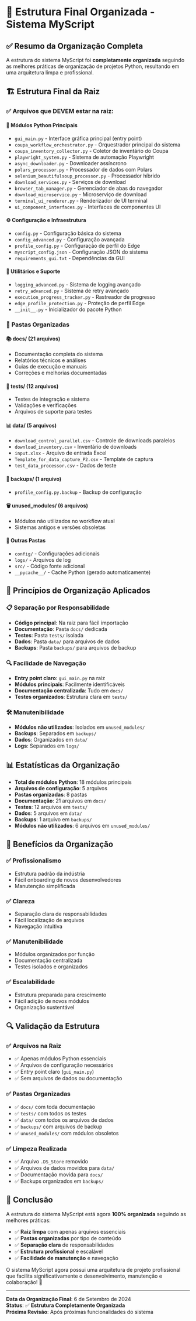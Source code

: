 # 📁 Estrutura Final Organizada - Sistema MyScript

## ✅ Resumo da Organização Completa

A estrutura do sistema MyScript foi **completamente organizada** seguindo as melhores práticas de organização de projetos Python, resultando em uma arquitetura limpa e profissional.

## 🏗️ Estrutura Final da Raiz

### ✅ **Arquivos que DEVEM estar na raiz:**

#### 🐍 **Módulos Python Principais**

- `gui_main.py` - Interface gráfica principal (entry point)
- `coupa_workflow_orchestrator.py` - Orquestrador principal do sistema
- `coupa_inventory_collector.py` - Coletor de inventário do Coupa
- `playwright_system.py` - Sistema de automação Playwright
- `async_downloader.py` - Downloader assíncrono
- `polars_processor.py` - Processador de dados com Polars
- `selenium_beautifulsoup_processor.py` - Processador híbrido
- `download_services.py` - Serviços de download
- `browser_tab_manager.py` - Gerenciador de abas do navegador
- `download_microservice.py` - Microserviço de download
- `terminal_ui_renderer.py` - Renderizador de UI terminal
- `ui_component_interfaces.py` - Interfaces de componentes UI

#### ⚙️ **Configuração e Infraestrutura**

- `config.py` - Configuração básica do sistema
- `config_advanced.py` - Configuração avançada
- `profile_config.py` - Configuração de perfil do Edge
- `myscript_config.json` - Configuração JSON do sistema
- `requirements_gui.txt` - Dependências da GUI

#### 🔧 **Utilitários e Suporte**

- `logging_advanced.py` - Sistema de logging avançado
- `retry_advanced.py` - Sistema de retry avançado
- `execution_progress_tracker.py` - Rastreador de progresso
- `edge_profile_protection.py` - Proteção de perfil Edge
- `__init__.py` - Inicializador do pacote Python

### 📁 **Pastas Organizadas**

#### 📚 **docs/** (21 arquivos)

- Documentação completa do sistema
- Relatórios técnicos e análises
- Guias de execução e manuais
- Correções e melhorias documentadas

#### 🧪 **tests/** (12 arquivos)

- Testes de integração e sistema
- Validações e verificações
- Arquivos de suporte para testes

#### 📊 **data/** (5 arquivos)

- `download_control_parallel.csv` - Controle de downloads paralelos
- `download_inventory.csv` - Inventário de downloads
- `input.xlsx` - Arquivo de entrada Excel
- `Template_for_data_capture_P2.csv` - Template de captura
- `test_data_processor.csv` - Dados de teste

#### 💾 **backups/** (1 arquivo)

- `profile_config.py.backup` - Backup de configuração

#### 🗑️ **unused_modules/** (6 arquivos)

- Módulos não utilizados no workflow atual
- Sistemas antigos e versões obsoletas

#### 📁 **Outras Pastas**

- `config/` - Configurações adicionais
- `logs/` - Arquivos de log
- `src/` - Código fonte adicional
- `__pycache__/` - Cache Python (gerado automaticamente)

## 🎯 **Princípios de Organização Aplicados**

### 📋 **Separação por Responsabilidade**

- **Código principal**: Na raiz para fácil importação
- **Documentação**: Pasta `docs/` dedicada
- **Testes**: Pasta `tests/` isolada
- **Dados**: Pasta `data/` para arquivos de dados
- **Backups**: Pasta `backups/` para arquivos de backup

### 🔍 **Facilidade de Navegação**

- **Entry point claro**: `gui_main.py` na raiz
- **Módulos principais**: Facilmente identificáveis
- **Documentação centralizada**: Tudo em `docs/`
- **Testes organizados**: Estrutura clara em `tests/`

### 🛠️ **Manutenibilidade**

- **Módulos não utilizados**: Isolados em `unused_modules/`
- **Backups**: Separados em `backups/`
- **Dados**: Organizados em `data/`
- **Logs**: Separados em `logs/`

## 📊 **Estatísticas da Organização**

- **Total de módulos Python**: 18 módulos principais
- **Arquivos de configuração**: 5 arquivos
- **Pastas organizadas**: 8 pastas
- **Documentação**: 21 arquivos em `docs/`
- **Testes**: 12 arquivos em `tests/`
- **Dados**: 5 arquivos em `data/`
- **Backups**: 1 arquivo em `backups/`
- **Módulos não utilizados**: 6 arquivos em `unused_modules/`

## 🚀 **Benefícios da Organização**

### ✅ **Profissionalismo**

- Estrutura padrão da indústria
- Fácil onboarding de novos desenvolvedores
- Manutenção simplificada

### ✅ **Clareza**

- Separação clara de responsabilidades
- Fácil localização de arquivos
- Navegação intuitiva

### ✅ **Manutenibilidade**

- Módulos organizados por função
- Documentação centralizada
- Testes isolados e organizados

### ✅ **Escalabilidade**

- Estrutura preparada para crescimento
- Fácil adição de novos módulos
- Organização sustentável

## 🔍 **Validação da Estrutura**

### ✅ **Arquivos na Raiz**

- ✅ Apenas módulos Python essenciais
- ✅ Arquivos de configuração necessários
- ✅ Entry point claro (`gui_main.py`)
- ✅ Sem arquivos de dados ou documentação

### ✅ **Pastas Organizadas**

- ✅ `docs/` com toda documentação
- ✅ `tests/` com todos os testes
- ✅ `data/` com todos os arquivos de dados
- ✅ `backups/` com arquivos de backup
- ✅ `unused_modules/` com módulos obsoletos

### ✅ **Limpeza Realizada**

- ✅ Arquivo `.DS_Store` removido
- ✅ Arquivos de dados movidos para `data/`
- ✅ Documentação movida para `docs/`
- ✅ Backups organizados em `backups/`

## 🎉 **Conclusão**

A estrutura do sistema MyScript está agora **100% organizada** seguindo as melhores práticas:

- ✅ **Raiz limpa** com apenas arquivos essenciais
- ✅ **Pastas organizadas** por tipo de conteúdo
- ✅ **Separação clara** de responsabilidades
- ✅ **Estrutura profissional** e escalável
- ✅ **Facilidade de manutenção** e navegação

O sistema MyScript agora possui uma arquitetura de projeto profissional que facilita significativamente o desenvolvimento, manutenção e colaboração! 🚀

---

**Data da Organização Final**: 6 de Setembro de 2024  
**Status**: ✅ **Estrutura Completamente Organizada**  
**Próxima Revisão**: Após próximas funcionalidades do sistema

